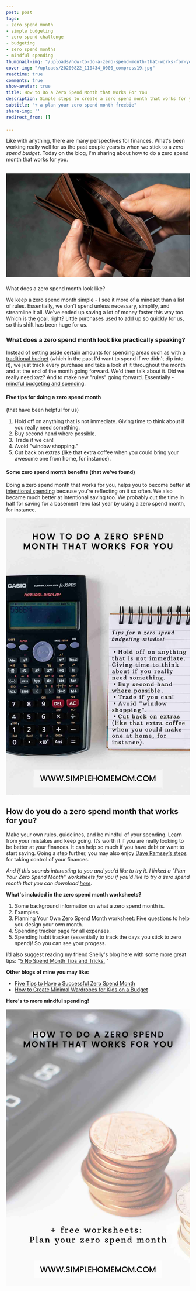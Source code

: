 ```yaml
---
post: post
tags:
- zero spend month
- simple budgeting
- zero spend challenge
- budgeting
- zero spend months
- mindful spending
thumbnail-img: "/uploads/how-to-do-a-zero-spend-month-that-works-for-you-shm1.jpg"
cover-img: "/uploads/20200822_110434_0000_compress19.jpg"
readtime: true
comments: true
show-avatar: true
title: How to Do a Zero Spend Month that Works For You
description: Simple steps to create a zero spend month that works for you.
subtitle: "+ a plan your zero spend month freebie"
share-img: ''
redirect_from: []

---
```

Like with anything, there are many perspectives for finances. What's been working really well for us the past couple years is when we stick to a _zero spend budget_. Today on the blog, I'm sharing about how to do a zero spend month that works for you.

## ![A picture of an empty wallet.](/uploads/how-to-do-a-zero-spend-month-that-works-for-you-shm1.jpg "How to do a zero spend month that works for you SHM1")

What does a zero spend month look like?

We keep a zero spend month simple - I see it more of a mindset than a list of rules. Essentially, we don't spend unless necessary, simplify, and streamline it all. We've ended up saving a lot of money faster this way too. Which is the goal, right? Little purchases used to add up so quickly for us, so this shift has been huge for us.

### What does a zero spend month look like practically speaking?

Instead of setting aside certain amounts for spending areas such as with a [traditional budget](https://www.wallstreetmojo.com/traditional-budgeting-vs-zero-based-budgeting/) (which in the past I'd want to spend if we didn't dip into it), we just track every purchase and take a look at it throughout the month and at the end of the month going forward. We'd then talk about it. Did we really need xyz? And to make new "rules" going forward. Essentially - [mindful budgeting and spending](https://www.moneyunder30.com/mindfulness-can-help-you-save-money#:\~:text=Being%20mindful%20with%20your%20money,if%20it%20matches%20your%20priorities.).

#### Five tips for doing a zero spend month

(that have been helpful for us)

1. Hold off on anything that is not immediate. Giving time to think about if you really need something.
2. Buy second hand where possible.
3. Trade if we can!
4. Avoid "window shopping."
5. Cut back on extras (like that extra coffee when you could bring your awesome one from home, for instance).

#### Some zero spend month benefits (that we’ve found)

Doing a zero spend month that works for you, helps you to become better at [intentional spending](https://circlein.com/tips-to-start-intentionally-saving-and-intentionally-spending/) because you’re reflecting on it so often. We also became much better at intentional saving too. We probably cut the time in half for saving for a basement reno last year by using a zero spend month, for instance.

![A picture of a notepad and calculator.](/uploads/how-to-do-a-zero-spend-month-that-works-for-you-shm3.jpg "How to Do a Zero Spend Month that Works For You SHM3")

## How do you do a zero spend month that works for you?

Make your own rules, guidelines, and be mindful of your spending. Learn from your mistakes and keep going. It’s worth it if you are really looking to be better at your finances. It can help so much if you have debt or want to start saving. Going a step further, you may also enjoy [Dave Ramsey’s steps](https://www.daveramsey.com/dave-ramsey-7-baby-steps) for taking control of your finances.

_And if this sounds interesting to you and you'd like to try it. I linked a "Plan Your Zero Spend Month" worksheets for you if you'd like to try a zero spend month that you can download_ [_here_](https://mailchi.mp/8264c25ebc2a/zerospend).

**What's included in the zero spend month worksheets?**

1. Some background information on what a zero spend month is.
2. Examples.
3. Planning Your Own Zero Spend Month worksheet: Five questions to help you design your own month.
4. Spending tracker page for all expenses.
5. Spending habit tracker (essentially to track the days you stick to zero spend)! So you can see your progess.

I’d also suggest reading my friend Shelly's blog here with some more great tips: "[5 No Spend Month Tips and Tricks.](https://www.envision31.com/blog1/5nospendmonthtipsandtricks) "

**Other blogs of mine you may like:**

* [Five Tips to Have a Successful Zero Spend Month](https://www.simplehomemom.com/five-tips-to-have-a-successful-zero-spend-month/)
* [How to Create Minimal Wardrobes for Kids on a Budget](https://www.simplehomemom.com/how-to-create-minimal-wardrobes-for-kids-on-a-budget/)

**Here's to more mindful spending!**

![A picture of money on a table.](/uploads/how-to-do-a-zero-spend-month-that-works-for-you-shm2.jpg "How to Do a Zero Spend Month that Works For You SHM2")
